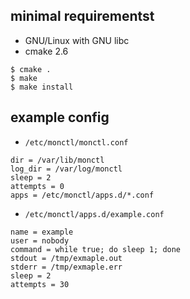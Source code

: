 ## minimal requirementst

* GNU/Linux with GNU libc
* cmake 2.6

```
$ cmake .
$ make
$ make install
```


## example config


* `/etc/monctl/monctl.conf`

```
dir = /var/lib/monctl
log_dir = /var/log/monctl
sleep = 2
attempts = 0
apps = /etc/monctl/apps.d/*.conf
```

* `/etc/monctl/apps.d/example.conf`

```
name = example
user = nobody
command = while true; do sleep 1; done
stdout = /tmp/exmaple.out
stderr = /tmp/exmaple.err
sleep = 2
attempts = 30
```
